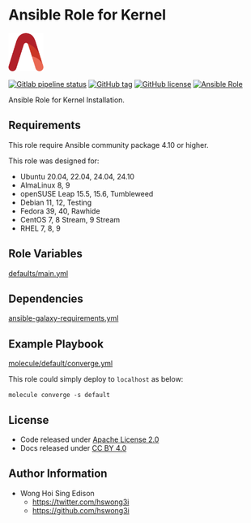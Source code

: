 # Ansible Role for Kernel

<a href="https://alvistack.com" title="AlviStack" target="_blank"><img src="/alvistack.svg" height="75" alt="AlviStack"></a>

[![Gitlab pipeline status](https://img.shields.io/gitlab/pipeline/alvistack/ansible-role-kernel/master)](https://gitlab.com/alvistack/ansible-role-kernel/-/pipelines)
[![GitHub tag](https://img.shields.io/github/tag/alvistack/ansible-role-kernel.svg)](https://github.com/alvistack/ansible-role-kernel/tags)
[![GitHub license](https://img.shields.io/github/license/alvistack/ansible-role-kernel.svg)](https://github.com/alvistack/ansible-role-kernel/blob/master/LICENSE)
[![Ansible Role](https://img.shields.io/badge/galaxy-alvistack.kernel-blue.svg)](https://galaxy.ansible.com/alvistack/kernel)

Ansible Role for Kernel Installation.

## Requirements

This role require Ansible community package 4.10 or higher.

This role was designed for:

- Ubuntu 20.04, 22.04, 24.04, 24.10
- AlmaLinux 8, 9
- openSUSE Leap 15.5, 15.6, Tumbleweed
- Debian 11, 12, Testing
- Fedora 39, 40, Rawhide
- CentOS 7, 8 Stream, 9 Stream
- RHEL 7, 8, 9

## Role Variables

[defaults/main.yml](defaults/main.yml)

## Dependencies

[ansible-galaxy-requirements.yml](ansible-galaxy-requirements.yml)

## Example Playbook

[molecule/default/converge.yml](molecule/default/converge.yml)

This role could simply deploy to `localhost` as below:

    molecule converge -s default

## License

- Code released under [Apache License 2.0](LICENSE)
- Docs released under [CC BY 4.0](http://creativecommons.org/licenses/by/4.0/)

## Author Information

- Wong Hoi Sing Edison
  - <https://twitter.com/hswong3i>
  - <https://github.com/hswong3i>
